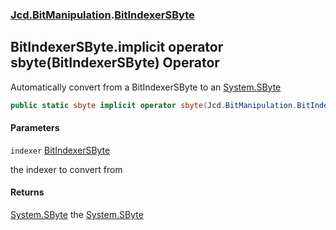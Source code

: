 ### [Jcd.BitManipulation](Jcd.BitManipulation.md 'Jcd.BitManipulation').[BitIndexerSByte](Jcd.BitManipulation.BitIndexerSByte.md 'Jcd.BitManipulation.BitIndexerSByte')

## BitIndexerSByte.implicit operator sbyte(BitIndexerSByte) Operator

Automatically convert from a BitIndexerSByte to
an [System.SByte](https://docs.microsoft.com/en-us/dotnet/api/System.SByte 'System.SByte')

```csharp
public static sbyte implicit operator sbyte(Jcd.BitManipulation.BitIndexerSByte indexer);
```
#### Parameters

<a name='Jcd.BitManipulation.BitIndexerSByte.op_Implicitsbyte(Jcd.BitManipulation.BitIndexerSByte).indexer'></a>

`indexer` [BitIndexerSByte](Jcd.BitManipulation.BitIndexerSByte.md 'Jcd.BitManipulation.BitIndexerSByte')

the indexer to convert from

#### Returns
[System.SByte](https://docs.microsoft.com/en-us/dotnet/api/System.SByte 'System.SByte')
the [System.SByte](https://docs.microsoft.com/en-us/dotnet/api/System.SByte 'System.SByte')